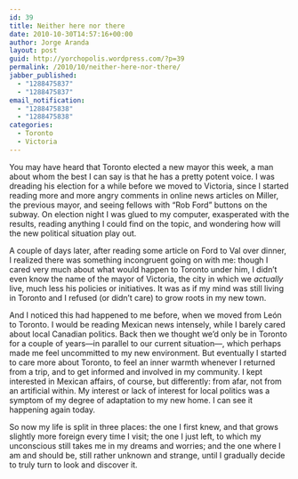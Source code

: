 ```yaml
---
id: 39
title: Neither here nor there
date: 2010-10-30T14:57:16+00:00
author: Jorge Aranda
layout: post
guid: http://yorchopolis.wordpress.com/?p=39
permalink: /2010/10/neither-here-nor-there/
jabber_published:
  - "1288475837"
  - "1288475837"
email_notification:
  - "1288475838"
  - "1288475838"
categories:
  - Toronto
  - Victoria
---
```

You may have heard that Toronto elected a new mayor this week, a man about whom the best I can say is that he has a pretty potent voice. I was dreading his election for a while before we moved to Victoria, since I started reading more and more angry comments in online news articles on Miller, the previous mayor, and seeing fellows with &#8220;Rob Ford&#8221; buttons on the subway. On election night I was glued to my computer, exasperated with the results, reading anything I could find on the topic, and wondering how will the new political situation play out.

A couple of days later, after reading some article on Ford to Val over dinner, I realized there was something incongruent going on with me: though I cared very much about what would happen to Toronto under him, I didn&#8217;t even know the name of the mayor of Victoria, the city in which we _actually_ live, much less his policies or initiatives. It was as if my mind was still living in Toronto and I refused (or didn&#8217;t care) to grow roots in my new town.

And I noticed this had happened to me before, when we moved from León to Toronto. I would be reading Mexican news intensely, while I barely cared about local Canadian politics. Back then we thought we&#8217;d only be in Toronto for a couple of years&#8212;in parallel to our current situation&#8212;, which perhaps made me feel uncommitted to my new environment. But eventually I started to care more about Toronto, to feel an inner warmth whenever I returned from a trip, and to get informed and involved in my community. I kept interested in Mexican affairs, of course, but differently: from afar, not from an artificial within. My interest or lack of interest for local politics was a symptom of my degree of adaptation to my new home. I can see it happening again today.

So now my life is split in three places: the one I first knew, and that grows slightly more foreign every time I visit; the one I just left, to which my unconscious still takes me in my dreams and worries; and the one where I am and should be, still rather unknown and strange, until I gradually decide to truly turn to look and discover it.